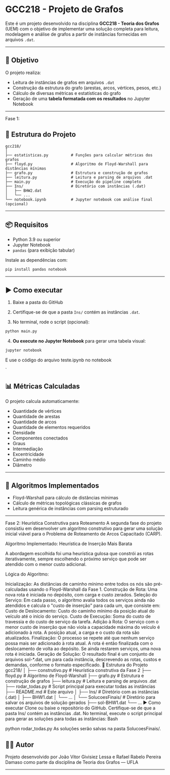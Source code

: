 # GCC218 - Projeto de Grafos

Este é um projeto desenvolvido na disciplina **GCC218 - Teoria dos Grafos** (UEM) com o objetivo de implementar uma solução completa para leitura, modelagem e análise de grafos a partir de instâncias fornecidas em arquivos `.dat`.

---

## 📌 Objetivo

O projeto realiza:

- Leitura de instâncias de grafos em arquivos `.dat`
- Construção da estrutura do grafo (arestas, arcos, vértices, pesos, etc.)
- Cálculo de diversas métricas e estatísticas do grafo
- Geração de uma **tabela formatada com os resultados** no Jupyter Notebook

---

Fase 1:

## 🧱 Estrutura do Projeto

```
gcc218/
│
├── estatisticas.py          # Funções para calcular métricas dos grafos
├── floyd.py                 # Algoritmo de Floyd-Warshall para distâncias mínimas
├── grafo.py                 # Estrutura e construção de grafos
├── leitura.py               # Leitura e parsing de arquivos .dat
├── main.py                  # Execução do pipeline completo
├── Ins/                     # Diretório com instâncias (.dat)
│   ├── BHW2.dat
│   └── ...
└── notebook.ipynb           # Jupyter notebook com análise final (opcional)
```

---

## 📦 Requisitos

- Python 3.9 ou superior
- Jupyter Notebook
- `pandas` (para exibição tabular)

Instale as dependências com:

```bash
pip install pandas notebook
```

---

## ▶️ Como executar

1. Baixe a pasta do GitHub

2. Certifique-se de que a pasta `Ins/` contém as instâncias `.dat`.

3. No terminal, rode o script (opcional):

```bash
python main.py
```

4. **Ou execute no Jupyter Notebook** para gerar uma tabela visual:

```bash
jupyter notebook
```

E use o código do arquivo teste.ipynb no notebook

`

## 📊 Métricas Calculadas

O projeto calcula automaticamente:

- Quantidade de vértices
- Quantidade de arestas
- Quantidade de arcos
- Quantidade de elementos requeridos
- Densidade
- Componentes conectados
- Graus
- Intermediação
- Excentricidade
- Caminho médio
- Diâmetro

---

## 🧠 Algoritmos Implementados

- Floyd-Warshall para cálculo de distâncias mínimas
- Cálculo de métricas topológicas clássicas de grafos
- Leitura genérica de instâncias com parsing estruturado

---

Fase 2: Heurística Construtiva para Roteamento
A segunda fase do projeto consistiu em desenvolver um algoritmo construtivo para gerar uma solução inicial viável para o Problema de Roteamento de Arcos Capacitado (CARP).

Algoritmo Implementado: Heurística de Inserção Mais Barata

A abordagem escolhida foi uma heurística gulosa que constrói as rotas iterativamente, sempre escolhendo o próximo serviço que pode ser atendido com o menor custo adicional.

Lógica do Algoritmo:

Inicialização: As distâncias de caminho mínimo entre todos os nós são pré-calculadas usando o Floyd-Warshall da Fase 1.
Construção de Rota: Uma nova rota é iniciada no depósito, com carga e custo zerados.
Seleção do Serviço: Em cada passo, o algoritmo avalia todos os serviços ainda não atendidos e calcula o "custo de inserção" para cada um, que consiste em:
Custo de Deslocamento: Custo do caminho mínimo da posição atual do veículo até o início do serviço.
Custo de Execução: Soma do custo de travessia e do custo de serviço da tarefa.
Adição à Rota: O serviço com o menor custo de inserção que não viola a capacidade máxima do veículo é adicionado à rota. A posição atual, a carga e o custo da rota são atualizados.
Finalização: O processo se repete até que nenhum serviço possa mais ser adicionado à rota atual. A rota é então finalizada com o deslocamento de volta ao depósito. Se ainda restarem serviços, uma nova rota é iniciada.
Geração de Solução: O resultado final é um conjunto de arquivos sol-*.dat, um para cada instância, descrevendo as rotas, custos e demandas, conforme o formato especificado.
🧱 Estrutura do Projeto
gcc218/
│
├── construtivo.py           # Heurística construtiva da Fase 2
├── floyd.py                 # Algoritmo de Floyd-Warshall
├── grafo.py                 # Estrutura e construção de grafos
├── leitura.py               # Leitura e parsing de arquivos .dat
├── rodar_todas.py           # Script principal para executar todas as instâncias
├── README.md                # Este arquivo
│
├── Ins/                     # Diretório com as instâncias (.dat)
│   ├── BHW1.dat
│   └── ...
│
└── SolucoesFinais/          # Diretório para salvar os arquivos de solução gerados
    ├── sol-BHW1.dat
    └── ...
▶️ Como executar
Clone ou baixe o repositório do GitHub. 
Certifique-se de que a pasta Ins/ contém as instâncias .dat. 
No terminal, execute o script principal para gerar as soluções para todas as instâncias:
Bash

python rodar_todas.py
As soluções serão salvas na pasta SolucoesFinais/.

## 🧑‍💻 Autor

Projeto desenvolvido por João Vitor Givisiez Lessa e Rafael Rabelo Pereira Damaso como parte da disciplina de Teoria dos Grafos — UFLA

---
